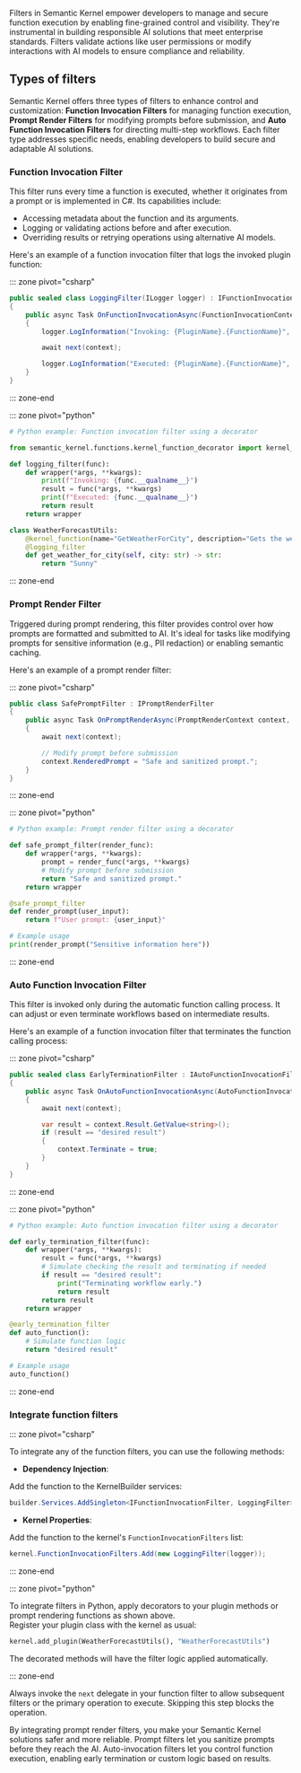 Filters in Semantic Kernel empower developers to manage and secure function execution by enabling fine-grained control and visibility. They're instrumental in building responsible AI solutions that meet enterprise standards. Filters validate actions like user permissions or modify interactions with AI models to ensure compliance and reliability.

## Types of filters

Semantic Kernel offers three types of filters to enhance control and customization: **Function Invocation Filters** for managing function execution, **Prompt Render Filters** for modifying prompts before submission, and **Auto Function Invocation Filters** for directing multi-step workflows. Each filter type addresses specific needs, enabling developers to build secure and adaptable AI solutions.

### Function Invocation Filter

This filter runs every time a function is executed, whether it originates from a prompt or is implemented in C#. Its capabilities include:

- Accessing metadata about the function and its arguments.
- Logging or validating actions before and after execution.
- Overriding results or retrying operations using alternative AI models.

Here's an example of a function invocation filter that logs the invoked plugin function:

::: zone pivot="csharp"

```c#
public sealed class LoggingFilter(ILogger logger) : IFunctionInvocationFilter
{
    public async Task OnFunctionInvocationAsync(FunctionInvocationContext context, Func<FunctionInvocationContext, Task> next)
    {
        logger.LogInformation("Invoking: {PluginName}.{FunctionName}", context.Function.PluginName, context.Function.Name);

        await next(context);

        logger.LogInformation("Executed: {PluginName}.{FunctionName}", context.Function.PluginName, context.Function.Name);
    }
}
```

::: zone-end

::: zone pivot="python"

```python
# Python example: Function invocation filter using a decorator

from semantic_kernel.functions.kernel_function_decorator import kernel_function

def logging_filter(func):
    def wrapper(*args, **kwargs):
        print(f"Invoking: {func.__qualname__}")
        result = func(*args, **kwargs)
        print(f"Executed: {func.__qualname__}")
        return result
    return wrapper

class WeatherForecastUtils:
    @kernel_function(name="GetWeatherForCity", description="Gets the weather for a given city.")
    @logging_filter
    def get_weather_for_city(self, city: str) -> str:
        return "Sunny"
```

::: zone-end

### Prompt Render Filter

Triggered during prompt rendering, this filter provides control over how prompts are formatted and submitted to AI. It's ideal for tasks like modifying prompts for sensitive information (e.g., PII redaction) or enabling semantic caching.

Here's an example of a prompt render filter:

::: zone pivot="csharp"

```c#
public class SafePromptFilter : IPromptRenderFilter
{
    public async Task OnPromptRenderAsync(PromptRenderContext context, Func<PromptRenderContext, Task> next)
    {
        await next(context);

        // Modify prompt before submission
        context.RenderedPrompt = "Safe and sanitized prompt.";
    }
}
```

::: zone-end

::: zone pivot="python"

```python
# Python example: Prompt render filter using a decorator

def safe_prompt_filter(render_func):
    def wrapper(*args, **kwargs):
        prompt = render_func(*args, **kwargs)
        # Modify prompt before submission
        return "Safe and sanitized prompt."
    return wrapper

@safe_prompt_filter
def render_prompt(user_input):
    return f"User prompt: {user_input}"

# Example usage
print(render_prompt("Sensitive information here"))
```

::: zone-end

### Auto Function Invocation Filter

This filter is invoked only during the automatic function calling process. It can adjust or even terminate workflows based on intermediate results.

Here's an example of a function invocation filter that terminates the function calling process:

::: zone pivot="csharp"

```c#
public sealed class EarlyTerminationFilter : IAutoFunctionInvocationFilter
{
    public async Task OnAutoFunctionInvocationAsync(AutoFunctionInvocationContext context, Func<AutoFunctionInvocationContext, Task> next)
    {
        await next(context);

        var result = context.Result.GetValue<string>();
        if (result == "desired result")
        {
            context.Terminate = true;
        }
    }
}
```

::: zone-end

::: zone pivot="python"

```python
# Python example: Auto function invocation filter using a decorator

def early_termination_filter(func):
    def wrapper(*args, **kwargs):
        result = func(*args, **kwargs)
        # Simulate checking the result and terminating if needed
        if result == "desired result":
            print("Terminating workflow early.")
            return result
        return result
    return wrapper

@early_termination_filter
def auto_function():
    # Simulate function logic
    return "desired result"

# Example usage
auto_function()
```

::: zone-end

### Integrate function filters

::: zone pivot="csharp"

To integrate any of the function filters, you can use the following methods:

- **Dependency Injection**:

Add the function to the KernelBuilder services:

```c#
builder.Services.AddSingleton<IFunctionInvocationFilter, LoggingFilter>();
```

- **Kernel Properties**:

Add the function to the kernel's `FunctionInvocationFilters` list:

```c#
kernel.FunctionInvocationFilters.Add(new LoggingFilter(logger));
```

::: zone-end

::: zone pivot="python"

To integrate filters in Python, apply decorators to your plugin methods or prompt rendering functions as shown above.  
Register your plugin class with the kernel as usual:

```python
kernel.add_plugin(WeatherForecastUtils(), "WeatherForecastUtils")
```

The decorated methods will have the filter logic applied automatically.

::: zone-end

Always invoke the `next` delegate in your function filter to allow subsequent filters or the primary operation to execute. Skipping this step blocks the operation.

By integrating prompt render filters, you make your Semantic Kernel solutions safer and more reliable. Prompt filters let you sanitize prompts before they reach the AI. Auto-invocation filters let you control function execution, enabling early termination or custom logic based on results.
